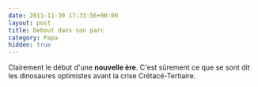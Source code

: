 ```yaml
---
date: 2011-11-30 17:33:56+00:00
layout: post
title: Debout dans son parc
category: Papa
hidden: true
---
```


Clairement le début d'une **nouvelle ère**. 
C'est sûrement ce que se sont dit les dinosaures optimistes avant la crise Crétacé-Tertiaire.
